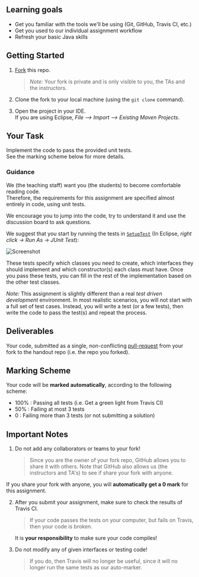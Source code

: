 ## Learning goals

 * Get you familiar with the tools we'll be using (Git, GitHub, Travis CI, etc.)
 * Get you used to our individual assignment workflow
 * Refresh your basic Java skills

## Getting Started

 1. [Fork][github-fork] this repo.

     > _Note:_ Your fork is private and is only visible to you, the TAs and the instructors.

 2. Clone the fork to your local machine (using the `git clone` command).
 
 3. Open the project in your IDE.       
    If you are using Eclipse, _File --> Import --> Existing Maven Projects_.


## Your Task

Implement the code to pass the provided unit tests.        
See the marking scheme below for more details.

### Guidance

We (the teaching staff) want you (the students) to become comfortable reading code.     
Therefore, the requirements for this assignment are specified almost entirely in code, using unit tests.

We encourage you to jump into the code, try to understand it and use the discussion board to ask questions.

We suggest that you start by running the tests in [`SetupTest`](src/test/java/edu/toronto/csc301/SetupTest.java) (In Eclipse, _right click -> Run As -> JUnit Test_):

![Screenshot](https://csc301-fall-2016.github.io/img/eclipse-screenshot.png)

These tests specify which classes you need to create, which interfaces they should implement and which constructor(s) each class must have. Once you pass these tests, you can fill in the rest of the implementation based on the other test classes.

_Note:_ This assignment is slightly different than a real _test driven development_ environment.
In most realistic scenarios, you will not start with a full set of test cases. Instead, you will write a test (or a few tests), then write the code to pass the test(s) and repeat the process.



## Deliverables

Your code, submitted as a single, non-conflicting [pull-request][github-pull-requests] from your fork to the handout repo (i.e. the repo you forked).

## Marking Scheme

Your code will be **marked automatically**, according to the following scheme:

 * 100% : Passing all tests (i.e. Get a green light from Travis CI)
 * 50%  : Failing at most 3 tests
 * 0    : Failing more than 3 tests (or not submitting a solution)


## Important Notes

 1. Do not add any collaborators or teams to your fork!

    > Since you are the owner of your fork repo, GitHub allows you to share it with
others. Note that GitHub also allows us (the instructors and TA's) to see if
share your fork with anyone.

  If you share your fork with anyone, you will **automatically get a 0 mark** for this assignment.
  
 2. After you submit your assignment, make sure to check the results of Travis CI.
 
     > If your code passes the tests on your computer, but fails on Travis, then your code is broken.       

    It is **your responsibility** to make sure your code compiles!
  
 3. Do not modify any of given interfaces or testing code!
 
    > If you do, then Travis will no longer be useful, since it will no longer run the same tests as our auto-marker.
    


[github-issues]: https://guides.github.com/features/issues/
[github-guides]: https://guides.github.com/ "GitHub guides"
[github-fork]: https://guides.github.com/activities/forking/ "Guide to GitHub fork"
[github-pull-requests]: https://help.github.com/articles/using-pull-requests/ "Guide to GitHub Pull-Requests"
